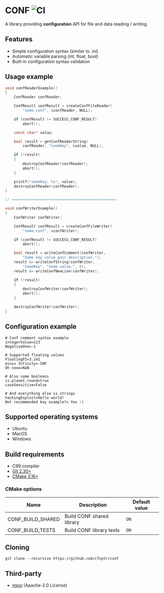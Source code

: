 # CONF ![CI](https://github.com/cfnptr/conf/actions/workflows/cmake.yml/badge.svg)

A library providing **configuration** API for file and data reading / writing.

## Features

* Simple configuration syntax (similar to .ini)
* Automatic variable parsing (int, float, bool)
* Built-in configuration syntax validation

## Usage example

```c
void confReaderExample()
{
    ConfReader confReader;

    ConfResult confResult = createConfFileReader(
        "some.conf", &confReader, NULL);

    if (confResult != SUCCESS_CONF_RESULT)
        abort();

    const char* value;

    bool result = getConfReaderString(
        confReader, "someKey", &value, NULL);

    if (!result)
    {
        destroyConfReader(confReader);
        abort();
    }

    printf("someKey: %s", value);
    destroyConfReader(confReader);
}

// ================================================

void confWriterExample()
{
    ConfWriter confWriter;

    ConfResult confResult = createConfFileWriter(
        "some.conf", &confWriter);

    if (confResult != SUCCESS_CONF_RESULT)
        abort();

    bool result = writeConfComment(confWriter,
        "Some key value pair description.");
    result &= writeConfString(confWriter,
        "someKey", "Some value.", 0);
    result &= writeConfNewLine(confWriter);

    if (!result)
    {
        destroyConfWriter(confWriter);
        abort();
    }

    destroyConfWriter(confWriter);
}
```

## Configuration example

```
# Conf comment syntax example
integerValue=123
NegativeOne=-1

# Supported floating values
FloatingPI=3.141
minus Infinity=-INF
Oh nooo=NaN

# Also some booleans
is.planet.round=true
caseSensitive=False

# And everything else is strings
hackingExploit=Hello world!
Not recommended key example?= Yes :)
```

## Supported operating systems

* Ubuntu
* MacOS
* Windows

## Build requirements

* C99 compiler
* [Git 2.30+](https://git-scm.com/)
* [CMake 3.16+](https://cmake.org/)

### CMake options

| Name                | Description                | Default value |
|---------------------|----------------------------|---------------|
| CONF_BUILD_SHARED   | Build CONF shared library  | `ON`          |
| CONF_BUILD_TESTS    | Build CONF library tests   | `ON`          |

## Cloning

```
git clone --recursive https://github.com/cfnptr/conf
```

## Third-party

* [mpio](https://github.com/cfnptr/mpio/) (Apache-2.0 License)
